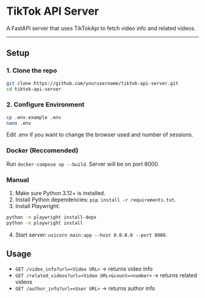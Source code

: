 # TikTok API Server

A FastAPI server that uses TikTokApi to fetch video info and related videos.

---

## Setup

### 1. Clone the repo

```bash
git clone https://github.com/yourusername/tiktok-api-server.git
cd tiktok-api-server
```

### 2. Configure Environment

```bash
cp .env.example .env
nano .env
```
Edit .env if you want to change the browser used and number of sessions.

### Docker (Reccomended)

Run `docker-compose up --build`.
Server will be on port 8000.

### Manual

1. Make sure Python 3.12+ is installed.
2. Install Python dependencies: `pip install -r requirements.txt`.
3. Install Playwright:
```bash
python -m playwright install-deps
python -m playwright install
```

4. Start server: `uvicorn main:app --host 0.0.0.0 --port 8000`.

## Usage

- `GET /video_info?url=<Video URL>` -> returns video info
- `GET /related_videos?url=<Video URL>&count=<number>` -> returns related videos
- `GET /author_info?url=<User URL>` -> returns author info
